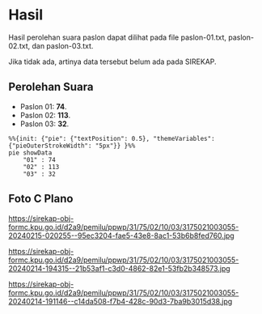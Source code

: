 # Hasil

Hasil perolehan suara paslon dapat dilihat pada file paslon-01.txt, paslon-02.txt, dan paslon-03.txt.

Jika tidak ada, artinya data tersebut belum ada pada SIREKAP.

## Perolehan Suara

 * Paslon 01: **74**.
 * Paslon 02: **113**.
 * Paslon 03: **32**.

```mermaid
%%{init: {"pie": {"textPosition": 0.5}, "themeVariables": {"pieOuterStrokeWidth": "5px"}} }%%
pie showData
    "01" : 74
    "02" : 113
    "03" : 32
```
## Foto C Plano

https://sirekap-obj-formc.kpu.go.id/d2a9/pemilu/ppwp/31/75/02/10/03/3175021003055-20240215-020255--95ec3204-fae5-43e8-8ac1-53b6b8fed760.jpg

https://sirekap-obj-formc.kpu.go.id/d2a9/pemilu/ppwp/31/75/02/10/03/3175021003055-20240214-194315--21b53af1-c3d0-4862-82e1-53fb2b348573.jpg

https://sirekap-obj-formc.kpu.go.id/d2a9/pemilu/ppwp/31/75/02/10/03/3175021003055-20240214-191146--c14da508-f7b4-428c-90d3-7ba9b3015d38.jpg
